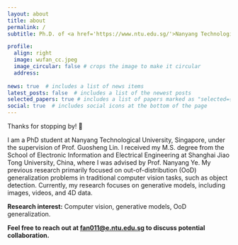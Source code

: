 ```yaml
---
layout: about
title: about
permalink: /
subtitle: Ph.D. of <a href='https://www.ntu.edu.sg/'>Nanyang Technological University</a>.

profile:
  align: right
  image: wufan_cc.jpeg
  image_circular: false # crops the image to make it circular
  address: 
  
news: true  # includes a list of news items
latest_posts: false  # includes a list of the newest posts
selected_papers: true # includes a list of papers marked as "selected={true}"
social: true  # includes social icons at the bottom of the page
---
```


Thanks for stopping by! :wave:

I am a PhD student at Nanyang Technological University, Singapore, under the supervision of Prof. Guosheng Lin. I received my M.S. degree from the School of Electronic Information and Electrical Engineering at Shanghai Jiao Tong University, China, where I was advised by Prof. Nanyang Ye. My previous research primarily focused on out-of-distribution (OoD) generalization problems in traditional computer vision tasks, such as object detection. Currently, my research focuses on generative models, including images, videos, and 4D data.

<strong>Research interest:</strong> Computer vision, generative models, OoD generalization.

<strong>Feel free to reach out at fan011@e.ntu.edu.sg to discuss potential collaboration.</strong>

<!-- Write your biography here. Tell the world about yourself. Link to your favorite [subreddit](http://reddit.com). You can put a picture in, too. The code is already in, just name your picture `prof_pic.jpg` and put it in the `img/` folder.

Put your address / P.O. box / other info right below your picture. You can also disable any of these elements by editing `profile` property of the YAML header of your `_pages/about.md`. Edit `_bibliography/papers.bib` and Jekyll will render your [publications page](/al-folio/publications/) automatically.

Link to your social media connections, too. This theme is set up to use [Font Awesome icons](http://fortawesome.github.io/Font-Awesome/) and [Academicons](https://jpswalsh.github.io/academicons/), like the ones below. Add your Facebook, Twitter, LinkedIn, Google Scholar, or just disable all of them. -->

